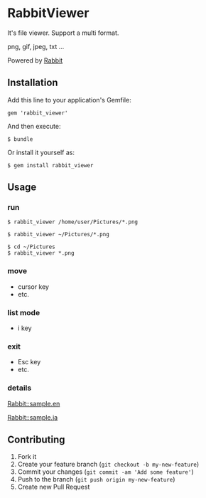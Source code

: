 # RabbitViewer

It's file viewer. Support a multi format.

png, gif, jpeg, txt ...

Powered by [Rabbit](http://rabbit-shocker.org/)

## Installation

Add this line to your application's Gemfile:

    gem 'rabbit_viewer'

And then execute:

    $ bundle

Or install it yourself as:

    $ gem install rabbit_viewer

## Usage

### run

    $ rabbit_viewer /home/user/Pictures/*.png

    $ rabbit_viewer ~/Pictures/*.png

    $ cd ~/Pictures
    $ rabbit_viewer *.png

### move

* cursor key
* etc.

### list mode

* i key

### exit

* Esc key
* etc.

### details

[Rabbit::sample.en](http://www.cozmixng.org/~rwiki/?cmd=view;name=Rabbit%3A%3Asample.en#Op.2e.3a.20Move)

[Rabbit::sample.ja](http://www.cozmixng.org/~rwiki/?cmd=view;name=Rabbit%3A%3Asample.ja#a.e6.93.8d.e4.bd.9c.3a.20.e7.a7.bb.e5.8b.95)

## Contributing

1. Fork it
2. Create your feature branch (`git checkout -b my-new-feature`)
3. Commit your changes (`git commit -am 'Add some feature'`)
4. Push to the branch (`git push origin my-new-feature`)
5. Create new Pull Request
